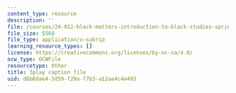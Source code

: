 ```yaml
---
content_type: resource
description: ''
file: /courses/24-912-black-matters-introduction-to-black-studies-spring-2017/d6b6dae45d59f29af7b3a12ae4c4e493_yqE5O1ef1wY.srt
file_size: 5568
file_type: application/x-subrip
learning_resource_types: []
license: https://creativecommons.org/licenses/by-nc-sa/4.0/
ocw_type: OCWFile
resourcetype: Other
title: 3play caption file
uid: d6b6dae4-5d59-f29a-f7b3-a12ae4c4e493
---
```

